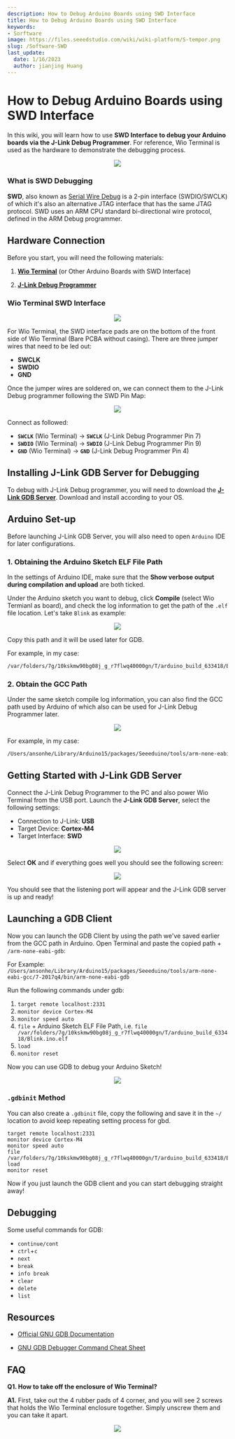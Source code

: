 ```yaml
---
description: How to Debug Arduino Boards using SWD Interface
title: How to Debug Arduino Boards using SWD Interface
keywords:
- Sorftware
image: https://files.seeedstudio.com/wiki/wiki-platform/S-tempor.png
slug: /Software-SWD
last_update:
  date: 1/16/2023
  author: jianjing Huang
---
```

# How to Debug Arduino Boards using SWD Interface

In this wiki, you will learn how to use **SWD Interface to debug your Arduino boards via the J-Link Debug Programmer**. For reference, Wio Terminal is used as the hardware to demonstrate the debugging process.

<div align="center"><img src="https://files.seeedstudio.com/wiki/SWD/SWD-Interface.png"/></div>

### What is SWD Debugging

**SWD**, also known as [Serial Wire Debug](https://developer.arm.com/architectures/cpu-architecture/debug-visibility-and-trace/coresight-architecture/serial-wire-debug) is a 2-pin interface (SWDIO/SWCLK) of which it's also an alternative JTAG interface that has the same JTAG protocol. SWD uses an ARM CPU standard bi-directional wire protocol, defined in the ARM Debug programmer.

## Hardware Connection

Before you start, you will need the following materials:

1. [**Wio Terminal**](https://www.seeedstudio.com/Wio-Terminal-p-4509.html) (or Other Arduino Boards with SWD Interface)

2. [**J-Link Debug Programmer**](https://www.segger.com/products/debug-probes/j-link/)

### Wio Terminal SWD Interface

<div align="center"><img src="https://files.seeedstudio.com/wiki/SWD/SWD-connection.png"/></div>

For Wio Terminal, the SWD interface pads are on the bottom of the front side of Wio Terminal (Bare PCBA without casing). There are three jumper wires that need to be led out:

- **SWCLK**
- **SWDIO**
- **GND**

Once the jumper wires are soldered on, we can connect them to the J-Link Debug programmer following the SWD Pin Map:

<div align="center"><img src="https://files.seeedstudio.com/wiki/SWD/pinout.png"/></div>

Connect as followed:

- **`SWCLK`** (Wio Terminal) -> **`SWCLK`** (J-Link Debug Programmer Pin 7)
- **`SWDIO`** (Wio Terminal) -> **`SWDIO`** (J-Link Debug Programmer Pin 9)
- **`GND`** (Wio Terminal) -> **`GND`** (J-Link Debug Programmer Pin 4)

## Installing J-Link GDB Server for Debugging

To debug with J-Link Debug programmer, you will need to download the [**J-Link GDB Server**](https://www.segger.com/products/debug-probes/j-link/tools/j-link-gdb-server/about-j-link-gdb-server/). Download and install according to your OS.

## Arduino Set-up

Before launching J-Link GDB Server, you will also need to open `Arduino` IDE for later configurations.

### 1. Obtaining the Arduino Sketch ELF File Path

In the settings of Arduino IDE, make sure that the **Show verbose output during compilation and upload** are both ticked.

Under the Arduino sketch you want to debug, click **Compile** (select Wio Termianl as board), and check the log information to get the path of the `.elf` file location. Let's take `Blink`
 as example:

<div align="center"><img src="https://files.seeedstudio.com/wiki/SWD/elf.png"/></div>

Copy this path and it will be used later for GDB.

For example, in my case:

```sh
/var/folders/7g/10kskmw90bg08j_g_r7flwq40000gn/T/arduino_build_633418/Blink.ino.elf
```

### 2. Obtain the GCC Path

Under the same sketch compile log information, you can also find the GCC path used by Arduino of which also can be used for J-Link Debug Programmer later.

<div align="center"><img src="https://files.seeedstudio.com/wiki/SWD/GCC.png"/></div>

For example, in my case:

```sh
/Users/ansonhe/Library/Arduino15/packages/Seeeduino/tools/arm-none-eabi-gcc/7-2017q4/bin
```

## Getting Started with J-Link GDB Server

Connect the J-Link Debug Programmer to the PC and also power Wio Terminal from the USB port. Launch the **J-Link GDB Server**, select the following settings:

- Connection to J-Link: **USB**
- Target Device: **Cortex-M4**
- Target Interface: **SWD**

<div align="center"><img width ="{500}" src="https://files.seeedstudio.com/wiki/SWD/GDB-launch.png"/></div>

Select **OK** and if everything goes well you should see the following screen:

<div align="center"><img src="https://files.seeedstudio.com/wiki/SWD/GDB-ready.png"/></div>

You should see that the listening port will appear and the J-Link GDB server is up and ready!

## Launching a GDB Client

Now you can launch the GDB Client by using the path we've saved earlier from the GCC path in Arduino. Open Terminal and paste the copied path + `/arm-none-eabi-gdb`:

For Example: `/Users/ansonhe/Library/Arduino15/packages/Seeeduino/tools/arm-none-eabi-gcc/7-2017q4/bin/arm-none-eabi-gdb`

Run the following commands under gdb:

1. `target remote localhost:2331`
2. `monitor device Cortex-M4`
3. `monitor speed auto`
4. `file` + Arduino Sketch ELF File Path, i.e. `file /var/folders/7g/10kskmw90bg08j_g_r7flwq40000gn/T/arduino_build_633418/Blink.ino.elf`
5. `load`
6. `monitor reset`

Now you can use GDB to debug your Arduino Sketch!

<div align="center"><img src="https://files.seeedstudio.com/wiki/SWD/GDB-connected.png"/></div>

### `.gdbinit` Method

You can also create a `.gdbinit` file, copy the following and save it in the `~/` location to avoid keep repeating setting process for gbd.

```
target remote localhost:2331
monitor device Cortex-M4
monitor speed auto
file /var/folders/7g/10kskmw90bg08j_g_r7flwq40000gn/T/arduino_build_633418/Blink.ino.elf
load
monitor reset
```

Now if you just launch the GDB client and you can start debugging straight away!

## Debugging

Some useful commands for GDB:

- `continue/cont`
- `ctrl`+`c`
- `next`
- `break`
- `info break`
- `clear`
- `delete`
- `list`

## Resources

- [Official GNU GDB Documentation](https://www.gnu.org/software/gdb/documentation/)

- [GNU GDB Debugger Command Cheat Sheet](http://www.yolinux.com/TUTORIALS/GDB-Commands.html)

## FAQ

**Q1. How to take off the enclosure of Wio Terminal?**

**A1.** First, take out the 4 rubber pads of 4 corner, and you will see 2 screws that holds the Wio Terminal enclosure together. Simply unscrew them and you can take it apart.

<div align="center"><img width ="{450}" src="https://files.seeedstudio.com/wiki/SWD/WT.png"/></div>
